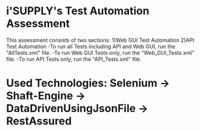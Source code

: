 # i'SUPPLY's Test Automation Assessment
This assessment consists of two sections:
             1)Web GUI Test Automation
             2)API Test Automation
-To run all Tests including API and Web GUI, run the "AllTests.xml" file.
-To run Web GUI Tests only, run the "Web_GUI_Tests.xml" file.
-To run API Tests only, run the "API_Tests.xml" file.

# Used Technologies: Selenium -> Shaft-Engine -> DataDrivenUsingJsonFile -> RestAssured 
